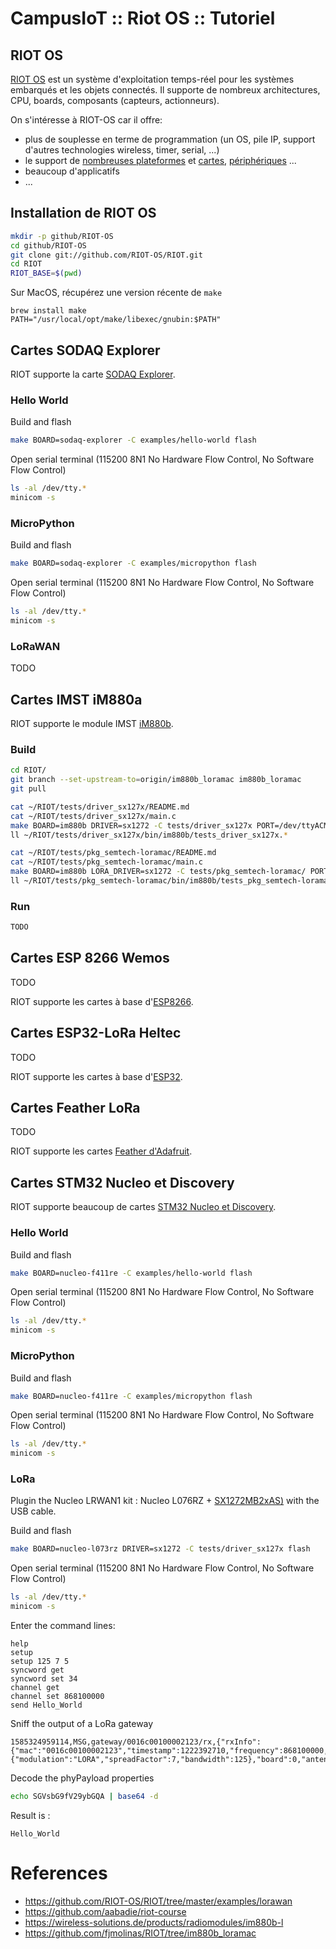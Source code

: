 # CampusIoT :: Riot OS :: Tutoriel

## RIOT OS
[RIOT OS](http://www.riot-os.org/) est un système d'exploitation temps-réel pour les systèmes embarqués et les objets connectés. Il supporte de nombreux architectures, CPU, boards, composants (capteurs, actionneurs).

On s'intéresse à RIOT-OS car il offre: 

- plus de souplesse en terme de programmation (un OS, pile IP, support d'autres technologies wireless, timer, serial, ...)
- le support de [nombreuses plateformes](https://doc.riot-os.org/group__boards.html) et [cartes](https://github.com/RIOT-OS/RIOT/tree/master/boards/), [périphériques](https://github.com/RIOT-OS/RIOT/tree/master/drivers) ...
- beaucoup d'applicatifs
- ...

## Installation de RIOT OS

```bash
mkdir -p github/RIOT-OS
cd github/RIOT-OS
git clone git://github.com/RIOT-OS/RIOT.git
cd RIOT
RIOT_BASE=$(pwd)
```

Sur MacOS, récupérez une version récente de `make`
```
brew install make
PATH="/usr/local/opt/make/libexec/gnubin:$PATH"
```

## Cartes SODAQ Explorer

RIOT supporte la carte [SODAQ Explorer](https://doc.riot-os.org/group__boards__sodaq-explorer.html).

### Hello World
Build and flash
```bash
make BOARD=sodaq-explorer -C examples/hello-world flash
```

Open serial terminal (115200 8N1 No Hardware Flow Control, No Software Flow Control)
```bash
ls -al /dev/tty.*
minicom -s
```

### MicroPython
Build and flash
```bash
make BOARD=sodaq-explorer -C examples/micropython flash
```

Open serial terminal (115200 8N1 No Hardware Flow Control, No Software Flow Control)
```bash
ls -al /dev/tty.*
minicom -s
```

### LoRaWAN
TODO

## Cartes IMST iM880a

RIOT supporte le module IMST [iM880b](https://doc.riot-os.org/group__boards__im880b.html).

### Build
```bash
cd RIOT/
git branch --set-upstream-to=origin/im880b_loramac im880b_loramac
git pull

cat ~/RIOT/tests/driver_sx127x/README.md
cat ~/RIOT/tests/driver_sx127x/main.c
make BOARD=im880b DRIVER=sx1272 -C tests/driver_sx127x PORT=/dev/ttyACM0 flash
ll ~/RIOT/tests/driver_sx127x/bin/im880b/tests_driver_sx127x.*

cat ~/RIOT/tests/pkg_semtech-loramac/README.md
cat ~/RIOT/tests/pkg_semtech-loramac/main.c
make BOARD=im880b LORA_DRIVER=sx1272 -C tests/pkg_semtech-loramac/ PORT=/dev/ttyACM0 flash
ll ~/RIOT/tests/pkg_semtech-loramac/bin/im880b/tests_pkg_semtech-loramac.*
```
### Run

```bash
TODO
```

## Cartes ESP 8266 Wemos
TODO

RIOT supporte les cartes à base d'[ESP8266](https://doc.riot-os.org/group__boards__esp8266.html).

## Cartes ESP32-LoRa Heltec
TODO

RIOT supporte les cartes à base d'[ESP32](https://doc.riot-os.org/group__boards__esp32.html).


## Cartes Feather LoRa
TODO

RIOT supporte les cartes [Feather d'Adafruit](https://github.com/RIOT-OS/RIOT/tree/master/boards/feather-m0).

## Cartes STM32 Nucleo et Discovery

RIOT supporte beaucoup de cartes [STM32 Nucleo et Discovery](https://github.com/CampusIoT/stm32-riotos-demos/blob/master/boards.md).

### Hello World
Build and flash
```bash
make BOARD=nucleo-f411re -C examples/hello-world flash
```

Open serial terminal (115200 8N1 No Hardware Flow Control, No Software Flow Control)
```bash
ls -al /dev/tty.*
minicom -s
```

### MicroPython
Build and flash
```bash
make BOARD=nucleo-f411re -C examples/micropython flash
```

Open serial terminal (115200 8N1 No Hardware Flow Control, No Software Flow Control)
```bash
ls -al /dev/tty.*
minicom -s
```

### LoRa

Plugin the Nucleo LRWAN1 kit : Nucleo L076RZ + [SX1272MB2xAS)](https://os.mbed.com/components/SX1272MB2xAS/) with the USB cable.

Build and flash
```bash
make BOARD=nucleo-l073rz DRIVER=sx1272 -C tests/driver_sx127x flash
```
Open serial terminal (115200 8N1 No Hardware Flow Control, No Software Flow Control)
```bash
ls -al /dev/tty.*
minicom -s
```

Enter the command lines:
```
help
setup
setup 125 7 5
syncword get
syncword set 34
channel get
channel set 868100000
send Hello_World
```

Sniff the output of a LoRa gateway
```
1585324959114,MSG,gateway/0016c00100002123/rx,{"rxInfo":{"mac":"0016c00100002123","timestamp":1222392710,"frequency":868100000,"channel":0,"rfChain":1,"crcStatus":1,"codeRate":"4/5","rssi":-66,"loRaSNR":13.8,"size":6,"dataRate":{"modulation":"LORA","spreadFactor":7,"bandwidth":125},"board":0,"antenna":0},"phyPayload":"SGVsbG9fV29ybGQA"}
```

Decode the phyPayload properties
```bash
echo SGVsbG9fV29ybGQA | base64 -d
```
Result is :
```
Hello_World
```

# References
* https://github.com/RIOT-OS/RIOT/tree/master/examples/lorawan
* https://github.com/aabadie/riot-course
* https://wireless-solutions.de/products/radiomodules/im880b-l
* https://github.com/fjmolinas/RIOT/tree/im880b_loramac



